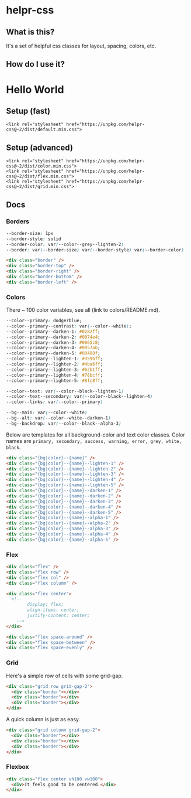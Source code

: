 # helpr-css

## What is this?

It's a set of helpful css classes for layout, spacing, colors, etc.

## How do I use it?

<div class="v100 w100 flex center">
    <h1>Hello World</h1>
</div>

## Setup (fast)

```
<link rel="stylesheet" href="https://unpkg.com/helpr-css@~2/dist/default.min.css">
```

## Setup (advanced)

```
<link rel="stylesheet" href="https://unpkg.com/helpr-css@~2/dist/color.min.css">
<link rel="stylesheet" href="https://unpkg.com/helpr-css@~2/dist/flex.min.css">
<link rel="stylesheet" href="https://unpkg.com/helpr-css@~2/dist/grid.min.css">
```

## Docs

### Borders

```css
--border-size: 1px
--border-style: solid
--border-color: var(--color--grey--lighten-2)
--border: var(--border-size) var(--border-style) var(--border-color)
```

```html
<div class="border" />
<div class="border-top" />
<div class="border-right" />
<div class="border-bottom" />
<div class="border-left" />
```

### Colors

There ~ 100 color variables, see all (link to colors/README.md).

```css
--color--primary: dodgerblue;
--color--primary--contrast: var(--color--white);
--color--primary--darken-1: #0282ff;
--color--primary--darken-2: #0074e4;
--color--primary--darken-3: #0065c8;
--color--primary--darken-4: #0057ab;
--color--primary--darken-5: #00488f;
--color--primary--lighten-1: #359bff;
--color--primary--lighten-2: #4ba6ff;
--color--primary--lighten-3: #62b1ff;
--color--primary--lighten-4: #78bcff;
--color--primary--lighten-5: #8fc8ff;

--color--text: var(--color--black--lighten-1)
--color--text--secondary: var(--color--black--lighten-4)
--color--links: var(--color--primary)

--bg--main: var(--color--white)
--bg--alt: var(--color--white--darken-1)
--bg--backdrop: var(--color--black--alpha-3)
```

Below are templates for all background-color and text color classes. Color names are `primary, secondary, success, warning, error, grey, white, black`.

```html
<div class="{bg|color}--{name}" />
<div class="{bg|color}--{name}--lighten-1" />
<div class="{bg|color}--{name}--lighten-2" />
<div class="{bg|color}--{name}--lighten-3" />
<div class="{bg|color}--{name}--lighten-4" />
<div class="{bg|color}--{name}--lighten-5" />
<div class="{bg|color}--{name}--darken-1" />
<div class="{bg|color}--{name}--darken-2" />
<div class="{bg|color}--{name}--darken-3" />
<div class="{bg|color}--{name}--darken-4" />
<div class="{bg|color}--{name}--darken-5" />
<div class="{bg|color}--{name}--alpha-1" />
<div class="{bg|color}--{name}--alpha-2" />
<div class="{bg|color}--{name}--alpha-3" />
<div class="{bg|color}--{name}--alpha-4" />
<div class="{bg|color}--{name}--alpha-5" />
```

### Flex

```html
<div class="flex" />
<div class="flex row" />
<div class="flex col" />
<div class="flex column" />

<div class="flex center">
  <!--
        display: flex;
        align-items: center;
        justify-content: center;
    -->
</div>

<div class="flex space-around" />
<div class="flex space-between" />
<div class="flex space-evenly" />
```

### Grid

Here's a simple row of cells with some grid-gap.

```html
<div class="grid row grid-gap-2">
  <div class="border"></div>
  <div class="border"></div>
  <div class="border"></div>
</div>
```

A quick column is just as easy.

```html
<div class="grid column grid-gap-2">
  <div class="border"></div>
  <div class="border"></div>
  <div class="border"></div>
</div>
```

### Flexbox

```html
<div class="flex center vh100 vw100">
  <div>It feels good to be centered.</div>
</div>
```
